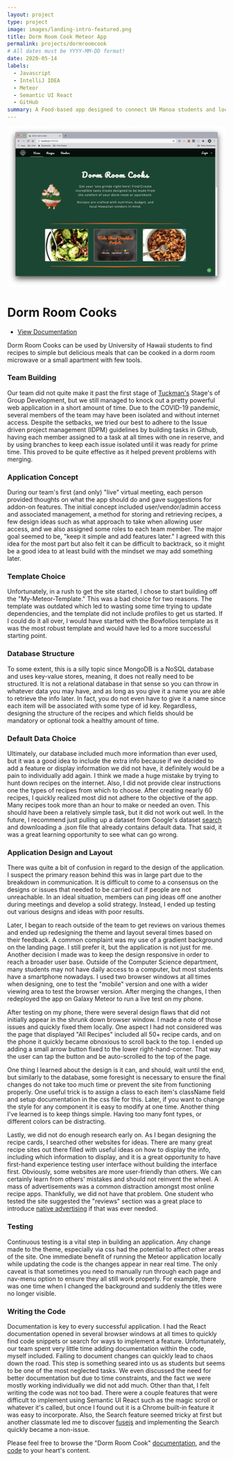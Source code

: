 ```yaml
---
layout: project
type: project
image: images/landing-intro-featured.png
title: Dorm Room Cook Meteor App
permalink: projects/dormroomcook
# All dates must be YYYY-MM-DD format!
date: 2020-05-14
labels:
  - Javascript
  - IntelliJ IDEA
  - Meteor
  - Semantic UI React
  - GitHub
summary: A Food-based app designed to connect UH Manoa students and local markets through food. 
---
```


<img class="ui medium" src="../images/landing-intro-featured.png">

# Dorm Room Cooks
- [View Documentation](https://dorm-room-cook.github.io/)

Dorm Room Cooks can be used by University of Hawaii students to find recipes to simple but delicious meals that can be cooked in a dorm room microwave or a small apartment with few tools.

### Team Building

Our team did not quite make it past the first stage of [Tuckman's](https://en.wikipedia.org/wiki/Tuckman%27s_stages_of_group_development) Stage's of Group Development, but we still managed to knock out a pretty powerful web application in a short amount of time. Due to the COVID-19 pandemic, several members of the team may have been isolated and without internet access. Despite the setbacks, we tried our best to adhere to the Issue driven project management (IDPM) guidelines by building tasks in Github, having each member assigned to a task at all times with one in reserve, and by using branches to keep each issue isolated until it was ready for prime time. This proved to be quite effective as it helped prevent problems with merging. 

### Application Concept

During our team's first (and only) "live" virtual meeting, each person provided thoughts on what the app should do and gave suggestions for addon-on features. The initial concept included user/vendor/admin access and associated management, a method for storing and retrieving recipes, a few design ideas such as what approach to take when allowing user access, and we also assigned some roles to each team member. The major goal seemed to be, "keep it simple and add features later." I agreed with this idea for the most part but also felt it can be difficult to backtrack, so it might be a good idea to at least build with the mindset we may add something later.

### Template Choice

Unfortunately, in a rush to get the site started, I chose to start building off the "My-Meteor-Template." This was a bad choice for two reasons. The template was outdated which led to wasting some time trying to update dependencies, and the template did not include profiles to get us started. If I could do it all over, I would have started with the Bowfolios template as it was the most robust template and would have led to a more successful starting point.

### Database Structure

To some extent, this is a silly topic since MongoDB is a NoSQL database and uses key-value stores, meaning, it does not really need to be structured. It is not a relational database in that sense so you can throw in whatever data you may have, and as long as you give it a name you are able to retrieve the info later. In fact, you do not even have to give it a name since each item will be associated with some type of id key. Regardless, designing the structure of the recipes and which fields should be mandatory or optional took a healthy amount of time. 

### Default Data Choice

Ultimately, our database included much more information than ever used, but it was a good idea to include the extra info because if we decided to add a feature or display information we did not have, it definitely would be a pain to individually add again. I think we made a huge mistake by trying to hunt down recipes on the internet. Also, I did not provide clear instructions one the types of recipes from which to choose. After creating nearly 60 recipes, I quickly realized most did not adhere to the objective of the app. Many recipes took more than an hour to make or needed an oven. This should have been a relatively simple task, but it did not work out well. In the future, I recommend just pulling up a dataset from Google's dataset [search](https://datasetsearch.research.google.com/) and downloading a .json file that already contains default data. That said, it was a great learning opportunity to see what can go wrong. 

### Application Design and Layout

There was quite a bit of confusion in regard to the design of the application. I suspect the primary reason behind this was in large part due to the breakdown in communication. It is difficult to come to a consensus on the designs or issues that needed to be carried out if people are not unreachable. In an ideal situation, members can ping ideas off one another during meetings and develop a solid strategy. Instead, I ended up testing out various designs and ideas with poor results. 

Later, I began to reach outside of the team to get reviews on various themes and ended up redesigning the theme and layout several times based on their feedback. A common complaint was my use of a gradient background on the landing page. I still prefer it, but the application is not just for me. Another decision I made was to keep the design responsive in order to reach a broader user base. Outside of the Computer Science department, many students may not have daily access to a computer, but most students have a smartphone nowadays. I used two browser windows at all times when designing, one to test the "mobile" version and one with a wider viewing area to test the browser version. After merging the changes, I then redeployed the app on Galaxy Meteor to run a live test on my phone.

After testing on my phone, there were several design flaws that did not initially appear in the shrunk down browser window. I made a note of those issues and quickly fixed them locally. One aspect I had not considered was the page that displayed "All Recipes" included all 50+ recipe cards, and on the phone it quickly became obnoxious to scroll back to the top. I ended up adding a small arrow button fixed to the lower right-hand-corner. That way the user can tap the button and be auto-scrolled to the top of the page.

One thing I learned about the design is it can, and should, wait until the end, but similarly to the database, some foresight is necessary to ensure the final changes do not take too much time or prevent the site from functioning properly. One useful trick is to assign a class to each item's className field and setup documentation in the css file for this. Later, if you want to change the style for any component it is easy to modify at one time. Another thing I've learned is to keep things simple. Having too many font types, or different colors can be distracting.

Lastly, we did not do enough research early on. As I began designing the recipe cards, I searched other websites for ideas. There are many great recipe sites out there filled with useful ideas on how to display the info, including which information to display, and it is a great opportunity to have first-hand experience testing user interface without building the interface first. Obviously, some websites are more user-friendly than others. We can certainly learn from others' mistakes and should not reinvent the wheel. A mass of advertisements was a common distraction amongst most online recipe apps. Thankfully, we did not have that problem. One student who tested the site suggested the "reviews" section was a great place to introduce [native advertising](https://www.wordstream.com/blog/ws/2014/07/07/native-advertising-examples) if that was ever needed.

### Testing

Continuous testing is a vital step in building an application. Any change made to the theme, especially via css had the potential to affect other areas of the site. One immediate benefit of running the Meteor application locally while updating the code is the changes appear in near real time. The only caveat is that sometimes you need to manually run through each page and nav-menu option to ensure they all still work properly. For example, there was one time when I changed the background and suddenly the titles were no longer visible. 

### Writing the Code

Documentation is key to every successful application. I had the React documentation opened in several browser windows at all times to quickly find code snippets or search for ways to implement a feature. Unfortunately, our team spent very little time adding documentation within the code, myself included. Failing to document changes can quickly lead to chaos down the road. This step is something seared into us as students but seems to be one of the most neglected tasks. We even discussed the need for better documentation but due to time constraints, and the fact we were mostly working individually we did not add much. Other than that, I felt writing the code was not too bad. There were a couple features that were difficult to implement using Semantic UI React such as the magic scroll or whatever it's called, but once I found out it is a Chrome built-in feature it was easy to incorporate. Also, the Search feature seemed tricky at first but another classmate led me to discover [fusejs](https://fusejs.io/examples.html#weighted-search) and implementing the Search quickly became a non-issue.

Please feel free to browse the "Dorm Room Cook" [documentation](https://dorm-room-cook.github.io/), and the [code](https://github.com/dorm-room-cook/dorm-room-cook) to your heart's content.